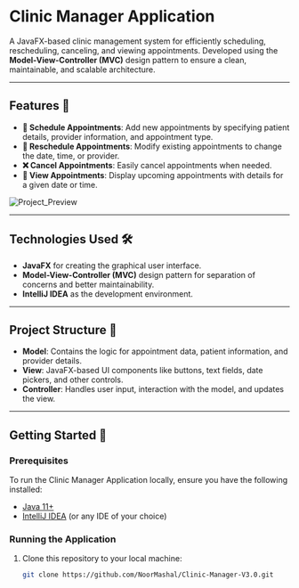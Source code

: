 # Clinic Manager Application

A JavaFX-based clinic management system for efficiently scheduling, rescheduling, canceling, and viewing appointments. Developed using the **Model-View-Controller (MVC)** design pattern to ensure a clean, maintainable, and scalable architecture.

---

## Features 🚀

- **📅 Schedule Appointments**: Add new appointments by specifying patient details, provider information, and appointment type.
- **🔄 Reschedule Appointments**: Modify existing appointments to change the date, time, or provider.
- **❌ Cancel Appointments**: Easily cancel appointments when needed.
- **👀 View Appointments**: Display upcoming appointments with details for a given date or time.

![Project_Preview](https://i.imgur.com/QqTuzxH.png)

---

## Technologies Used 🛠️

- **JavaFX** for creating the graphical user interface.
- **Model-View-Controller (MVC)** design pattern for separation of concerns and better maintainability.
- **IntelliJ IDEA** as the development environment.

---

## Project Structure 📂

- **Model**: Contains the logic for appointment data, patient information, and provider details.
- **View**: JavaFX-based UI components like buttons, text fields, date pickers, and other controls.
- **Controller**: Handles user input, interaction with the model, and updates the view.

---

## Getting Started 🏁

### Prerequisites

To run the Clinic Manager Application locally, ensure you have the following installed:

- [Java 11+](https://adoptopenjdk.net/)
- [IntelliJ IDEA](https://www.jetbrains.com/idea/) (or any IDE of your choice)

### Running the Application

1. Clone this repository to your local machine:

   ```bash
   git clone https://github.com/NoorMashal/Clinic-Manager-V3.0.git
